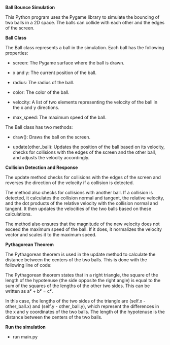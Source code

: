 **Ball Bounce Simulation**

This Python program uses the Pygame library to simulate the bouncing of two balls in a 2D space. The balls can collide with each other and the edges of the screen.

**Ball Class**

The Ball class represents a ball in the simulation. Each ball has the following properties:

- screen: The Pygame surface where the ball is drawn.

- x and y: The current position of the ball.

- radius: The radius of the ball.

- color: The color of the ball.

- velocity: A list of two elements representing the velocity of the ball in the x and y directions.

- max_speed: The maximum speed of the ball.
  

The Ball class has two methods:

- draw(): Draws the ball on the screen.

- update(other_ball): Updates the position of the ball based on its velocity, checks for collisions with the edges of the screen and the other ball, and adjusts the velocity accordingly.



**Collision Detection and Response**

The update method checks for collisions with the edges of the screen and reverses the direction of the velocity if a collision is detected.

The method also checks for collisions with another ball. If a collision is detected, it calculates the collision normal and tangent, the relative velocity, and the dot products of the relative velocity with the collision normal and tangent. It then updates the velocities of the two balls based on these calculations.

The method also ensures that the magnitude of the new velocity does not exceed the maximum speed of the ball. If it does, it normalizes the velocity vector and scales it to the maximum speed.

**Pythagorean Theorem**

The Pythagorean theorem is used in the update method to calculate the distance between the centers of the two balls. This is done with the following line of code:

The Pythagorean theorem states that in a right triangle, the square of the length of the hypotenuse (the side opposite the right angle) is equal to the sum of the squares of the lengths of the other two sides. This can be written as a² + b² = c².

In this case, the lengths of the two sides of the triangle are (self.x - other_ball.x) and (self.y - other_ball.y), which represent the differences in the x and y coordinates of the two balls. The length of the hypotenuse is the distance between the centers of the two balls.

**Run the simulation**
- run main.py
